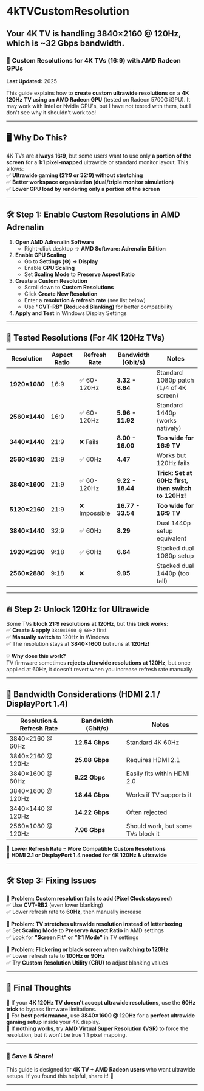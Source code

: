 # 4kTVCustomResolution

Your 4K TV is handling 3840×2160 @ 120Hz, which is ~32 Gbps bandwidth.
---

### **📜 Custom Resolutions for 4K TVs (16:9) with AMD Radeon GPUs**
**Last Updated:** 2025  

This guide explains how to **create custom ultrawide resolutions** on a **4K 120Hz TV using an AMD Radeon GPU** (tested on Radeon 5700G iGPU). 
It may work with Intel or Nvidia GPU's, but I have not tested with them, but I don't see why it shouldn't work too!

---

## **🖥️ Why Do This?**
4K TVs are **always 16:9**, but some users want to use only **a portion of the screen** for a **1:1 pixel-mapped** ultrawide or standard monitor layout. This allows:  
✅ **Ultrawide gaming (21:9 or 32:9) without stretching**  
✅ **Better workspace organization (dual/triple monitor simulation)**  
✅ **Lower GPU load by rendering only a portion of the screen**  

---

## **🛠️ Step 1: Enable Custom Resolutions in AMD Adrenalin**
1. **Open AMD Adrenalin Software**  
   - Right-click desktop → **AMD Software: Adrenalin Edition**  
2. **Enable GPU Scaling**  
   - Go to **Settings (⚙️) → Display**  
   - Enable **GPU Scaling**  
   - Set **Scaling Mode** to **Preserve Aspect Ratio**  
3. **Create a Custom Resolution**  
   - Scroll down to **Custom Resolutions**  
   - Click **Create New Resolution**  
   - Enter a **resolution & refresh rate** (see list below)  
   - Use **"CVT-RB" (Reduced Blanking)** for better compatibility  
4. **Apply and Test** in Windows Display Settings  

---

## **🎯 Tested Resolutions (For 4K 120Hz TVs)**

| **Resolution** | **Aspect Ratio** | **Refresh Rate** | **Bandwidth (Gbit/s)** | **Notes** |
|---------------|-----------------|----------------|----------------|----------|
| **1920×1080** | 16:9 | ✅ 60-120Hz | **3.32 - 6.64** | Standard 1080p patch (1/4 of 4K screen) |
| **2560×1440** | 16:9 | ✅ 60-120Hz | **5.96 - 11.92** | Standard 1440p (works natively) |
| **3440×1440** | 21:9 | ❌ Fails | **8.00 - 16.00** | **Too wide for 16:9 TV** |
| **2560×1080** | 21:9 | ✅ 60Hz | **4.47** | Works but 120Hz fails |
| **3840×1600** | 21:9 | ✅ 60-120Hz | **9.22 - 18.44** | **Trick: Set at 60Hz first, then switch to 120Hz!** |
| **5120×2160** | 21:9 | ❌ Impossible | **16.77 - 33.54** | **Too wide for 16:9 TV** |
| **3840×1440** | 32:9 | ✅ 60Hz | **8.29** | Dual 1440p setup equivalent |
| **1920×2160** | 9:18 | ✅ 60Hz | **6.64** | Stacked dual 1080p setup |
| **2560×2880** | 9:18 | ❌ | **9.95** | Stacked dual 1440p (too tall) |

---

## **🔥 Step 2: Unlock 120Hz for Ultrawide**
Some TVs **block 21:9 resolutions at 120Hz**, but **this trick works**:  
✅ **Create & apply** `3840×1600 @ 60Hz` first  
✅ **Manually switch** to 120Hz in Windows  
✅ The resolution stays at **3840×1600** but runs at **120Hz!**  

💡 **Why does this work?**  
TV firmware sometimes **rejects ultrawide resolutions at 120Hz**, but once applied at 60Hz, it doesn't revert when you increase refresh rate manually.

---

## **🚀 Bandwidth Considerations (HDMI 2.1 / DisplayPort 1.4)**

| **Resolution & Refresh Rate** | **Bandwidth (Gbit/s)** | **Notes** |
|----------------|-------------|----------|
| 3840×2160 @ 60Hz | **12.54 Gbps** | Standard 4K 60Hz |
| 3840×2160 @ 120Hz | **25.08 Gbps** | Requires HDMI 2.1 |
| 3840×1600 @ 60Hz | **9.22 Gbps** | Easily fits within HDMI 2.0 |
| 3840×1600 @ 120Hz | **18.44 Gbps** | Works if TV supports it |
| 3440×1440 @ 120Hz | **14.22 Gbps** | Often rejected |
| 2560×1080 @ 120Hz | **7.96 Gbps** | Should work, but some TVs block it |

🔹 **Lower Refresh Rate = More Compatible Custom Resolutions**  
🔹 **HDMI 2.1 or DisplayPort 1.4 needed for 4K 120Hz & ultrawide**  

---

## **🛠️ Step 3: Fixing Issues**
**🔴 Problem: Custom resolution fails to add (Pixel Clock stays red)**  
✅ Use **CVT-RB2** (even lower blanking)  
✅ Lower refresh rate to **60Hz**, then manually increase  

**🔴 Problem: TV stretches ultrawide resolution instead of letterboxing**  
✅ Set **Scaling Mode** to **Preserve Aspect Ratio** in AMD settings  
✅ Look for **"Screen Fit" or "1:1 Mode"** in TV settings  

**🔴 Problem: Flickering or black screen when switching to 120Hz**  
✅ Lower refresh rate to **100Hz or 90Hz**  
✅ Try **Custom Resolution Utility (CRU)** to adjust blanking values  

---

## **📌 Final Thoughts**
🎯 If your **4K 120Hz TV doesn't accept ultrawide resolutions**, use the **60Hz trick** to bypass firmware limitations.  
🎯 For **best performance**, use **3840×1600 @ 120Hz** for a **perfect ultrawide gaming setup** inside your 4K display.  
🎯 If **nothing works**, try **AMD Virtual Super Resolution (VSR)** to force the resolution, but it won't be true 1:1 pixel mapping.  

---

### **💾 Save & Share!**
This guide is designed for **4K TV + AMD Radeon users** who want ultrawide setups. If you found this helpful, share it! 🚀  

---
